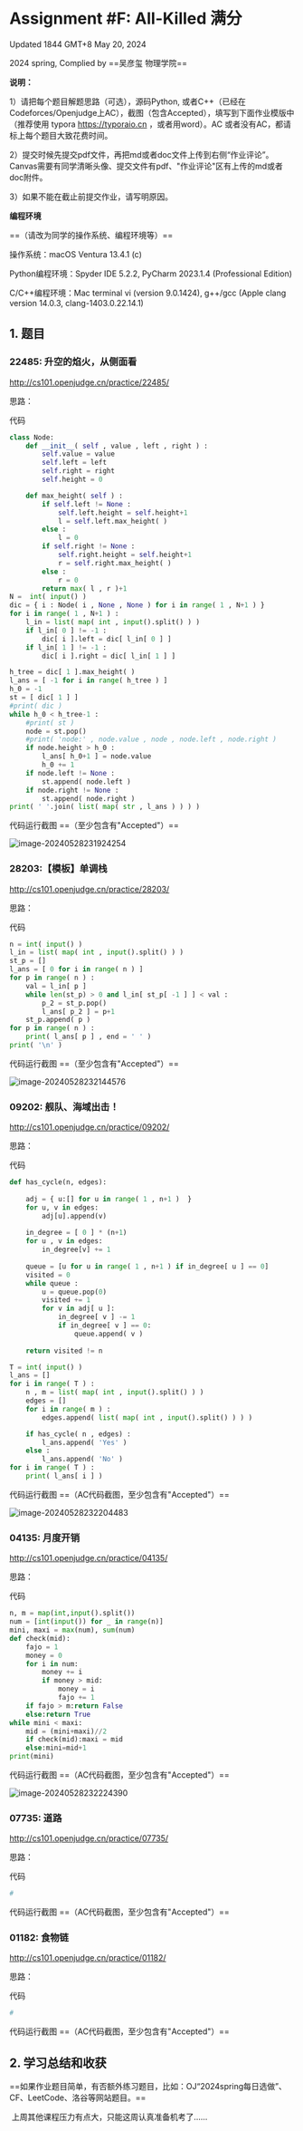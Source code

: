 # Assignment #F: All-Killed 满分

Updated 1844 GMT+8 May 20, 2024

2024 spring, Complied by ==吴彦玺 物理学院==



**说明：**

1）请把每个题目解题思路（可选），源码Python, 或者C++（已经在Codeforces/Openjudge上AC），截图（包含Accepted），填写到下面作业模版中（推荐使用 typora https://typoraio.cn ，或者用word）。AC 或者没有AC，都请标上每个题目大致花费时间。

2）提交时候先提交pdf文件，再把md或者doc文件上传到右侧“作业评论”。Canvas需要有同学清晰头像、提交文件有pdf、"作业评论"区有上传的md或者doc附件。

3）如果不能在截止前提交作业，请写明原因。



**编程环境**

==（请改为同学的操作系统、编程环境等）==

操作系统：macOS Ventura 13.4.1 (c)

Python编程环境：Spyder IDE 5.2.2, PyCharm 2023.1.4 (Professional Edition)

C/C++编程环境：Mac terminal vi (version 9.0.1424), g++/gcc (Apple clang version 14.0.3, clang-1403.0.22.14.1)



## 1. 题目

### 22485: 升空的焰火，从侧面看

http://cs101.openjudge.cn/practice/22485/



思路：



代码

```python
class Node:
    def __init__( self , value , left , right ) :
        self.value = value
        self.left = left
        self.right = right
        self.height = 0

    def max_height( self ) :
        if self.left != None :
            self.left.height = self.height+1
            l = self.left.max_height( )
        else :
            l = 0
        if self.right != None :
            self.right.height = self.height+1
            r = self.right.max_height( )
        else :
            r = 0
        return max( l , r )+1
N =  int( input() )
dic = { i : Node( i , None , None ) for i in range( 1 , N+1 ) }
for i in range( 1 , N+1 ) :
    l_in = list( map( int , input().split() ) )
    if l_in[ 0 ] != -1 :
        dic[ i ].left = dic[ l_in[ 0 ] ]
    if l_in[ 1 ] != -1 :
        dic[ i ].right = dic[ l_in[ 1 ] ]

h_tree = dic[ 1 ].max_height( )
l_ans = [ -1 for i in range( h_tree ) ]
h_0 = -1
st = [ dic[ 1 ] ]
#print( dic )
while h_0 < h_tree-1 :
    #print( st )
    node = st.pop()
    #print( 'node:' , node.value , node , node.left , node.right )
    if node.height > h_0 :
        l_ans[ h_0+1 ] = node.value
        h_0 += 1
    if node.left != None :
        st.append( node.left )
    if node.right != None :
        st.append( node.right )
print( ' '.join( list( map( str , l_ans ) ) ) )
```



代码运行截图 ==（至少包含有"Accepted"）==

![image-20240528231924254](C:\Users\10121\AppData\Roaming\Typora\typora-user-images\image-20240528231924254.png)



### 28203:【模板】单调栈

http://cs101.openjudge.cn/practice/28203/



思路：



代码

```python
n = int( input() )
l_in = list( map( int , input().split() ) )
st_p = []
l_ans = [ 0 for i in range( n ) ]
for p in range( n ) :
    val = l_in[ p ]
    while len(st_p) > 0 and l_in[ st_p[ -1 ] ] < val :
        p_2 = st_p.pop()
        l_ans[ p_2 ] = p+1
    st_p.append( p )
for p in range( n ) :
    print( l_ans[ p ] , end = ' ' )
print( '\n' )
```



代码运行截图 ==（至少包含有"Accepted"）==

![image-20240528232144576](C:\Users\10121\AppData\Roaming\Typora\typora-user-images\image-20240528232144576.png)



### 09202: 舰队、海域出击！

http://cs101.openjudge.cn/practice/09202/



思路：



代码

```python
def has_cycle(n, edges):
    
    adj = { u:[] for u in range( 1 , n+1 )  }
    for u, v in edges:
        adj[u].append(v)
    
    in_degree = [ 0 ] * (n+1)
    for u , v in edges:
        in_degree[v] += 1
    
    queue = [u for u in range( 1 , n+1 ) if in_degree[ u ] == 0]
    visited = 0
    while queue :
        u = queue.pop(0)
        visited += 1
        for v in adj[ u ]:
            in_degree[ v ] -= 1
            if in_degree[ v ] == 0:
                queue.append( v )
    
    return visited != n

T = int( input() )
l_ans = []
for i in range( T ) :
    n , m = list( map( int , input().split() ) )
    edges = []
    for i in range( m ) :
        edges.append( list( map( int , input().split() ) ) )

    if has_cycle( n , edges) :
        l_ans.append( 'Yes' )
    else :
        l_ans.append( 'No' )
for i in range( T ) :
    print( l_ans[ i ] )
```



代码运行截图 ==（AC代码截图，至少包含有"Accepted"）==

![image-20240528232204483](C:\Users\10121\AppData\Roaming\Typora\typora-user-images\image-20240528232204483.png)



### 04135: 月度开销

http://cs101.openjudge.cn/practice/04135/



思路：



代码

```python
n, m = map(int,input().split())
num = [int(input()) for _ in range(n)]
mini, maxi = max(num), sum(num)
def check(mid):
    fajo = 1
    money = 0
    for i in num:
        money += i
        if money > mid:
            money = i
            fajo += 1
    if fajo > m:return False
    else:return True
while mini < maxi:
    mid = (mini+maxi)//2
    if check(mid):maxi = mid
    else:mini=mid+1
print(mini)
```



代码运行截图 ==（AC代码截图，至少包含有"Accepted"）==

![image-20240528232224390](C:\Users\10121\AppData\Roaming\Typora\typora-user-images\image-20240528232224390.png)



### 07735: 道路

http://cs101.openjudge.cn/practice/07735/



思路：



代码

```python
# 

```



代码运行截图 ==（AC代码截图，至少包含有"Accepted"）==





### 01182: 食物链

http://cs101.openjudge.cn/practice/01182/



思路：



代码

```python
# 

```



代码运行截图 ==（AC代码截图，至少包含有"Accepted"）==





## 2. 学习总结和收获

==如果作业题目简单，有否额外练习题目，比如：OJ“2024spring每日选做”、CF、LeetCode、洛谷等网站题目。==

​	上周其他课程压力有点大，只能这周认真准备机考了……



